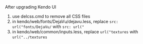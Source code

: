 After upgrading Kendo UI

1) use delcss.cmd to remove all CSS files
2) in kendo/web/fonts/DejaVu/dejavu.less, replace ```src: url("fonts/DejaVu/``` with ```src: url("``` 
3) in kendo/web/common/inputs.less, replace ```url("textures``` with ```url("../textures```
